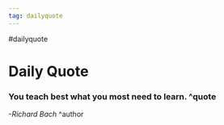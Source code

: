 ```yaml
---
tag: dailyquote
---
```


#dailyquote

# Daily Quote

### You teach best what you most need to learn. ^quote
*-Richard Bach* ^author
